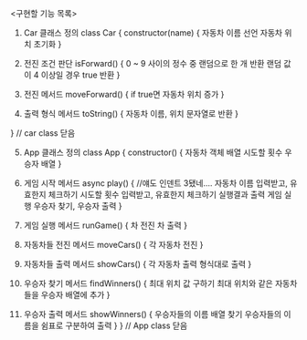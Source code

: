 <구현할 기능 목록>

1. Car 클래스 정의
class Car {
  constructor(name) {
    자동차 이름 선언
    자동차 위치 초기화
  }

  2. 전진 조건 판단
  isForward() {
    0 ~ 9 사이의 정수 중 랜덤으로 한 개 반환
    랜덤 값이 4 이상일 경우 true 반환
  }

  3. 전진 메서드
  moveForward() {
    if true면 자동차 위치 증가
  }
  
  4. 출력 형식 메서드
  toString() {
   자동차 이름, 위치 문자열로 반환
  }

} // car class 닫음

5. App 클래스 정의
class App {
  constructor() {
    자동차 객체 배열
    시도할 횟수
    우승자 배열
  }

  6. 게임 시작 메서드
  async play() { //얘도 인덴트 3됐네.... 
    자동차 이름 입력받고, 유효한지 체크하기
    시도할 횟수 입력받고, 유효한지 체크하기
    실행결과 출력
    게임 실행
    우승자 찾기, 우승자 출력
  }

  7. 게임 실행 메서드
  runGame() {
    차 전진
    차 출력
  }

  8. 자동차들 전진 메서드
  moveCars() {
    각 자동차 전진
  }

  9. 자동차들 출력 메서드
  showCars() {
    각 자동차 출력 형식대로 출력
  }

  10. 우승자 찾기 메서드
  findWinners() {
    최대 위치 값 구하기
    최대 위치와 같은 자동차들을 우승자 배열에 추가
  }

  11. 우승자 출력 메서드
  showWinners() {
    우승자들의 이름 배열 찾기
    우승자들의 이름을 쉼표로 구분하여 출력
  }
} // App class 닫음
